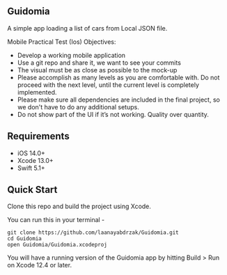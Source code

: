 ## Guidomia
A simple app loading a list of cars from Local JSON file.

Mobile Practical Test (Ios) Objectives:

-  Develop a working mobile application
-  Use a git repo and share it, we want to see your commits
-  The visual must be as close as possible to the mock-up
-  Please accomplish as many levels as you are comfortable with.
Do not proceed with the next level, until the current level is completely implemented.
-  Please make sure all dependencies are included in the final project, so we don't have to do any additional setups.
-  Do not show part of the UI if it’s not working. Quality over quantity.



## Requirements
-   iOS 14.0+ 
-   Xcode 13.0+
-   Swift 5.1+

## Quick Start

Clone this repo and build the project using Xcode. 

You can run this in your terminal -

    git clone https://github.com/laanayabdrzak/Guidomia.git
    cd Guidomia
    open Guidomia/Guidomia.xcodeproj

You will have a running version of the Guidomia app by hitting Build > Run on Xcode 12.4 or later.


